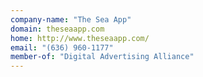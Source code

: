 ```yaml
---
company-name: "The Sea App"
domain: theseaapp.com
home: http://www.theseaapp.com/
email: "(636) 960-1177"
member-of: "Digital Advertising Alliance"
---
```




